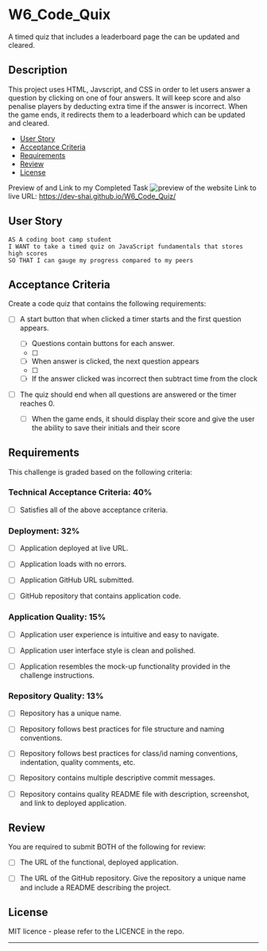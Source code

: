 # W6_Code_Quix
A timed quiz that includes a leaderboard page the can be updated and cleared. 

## Description
This project uses HTML, Javscript, and CSS in order to let users answer a question by clicking on one of four answers. It will keep score and also penalise players by deducting extra time if the answer is incorrect. When the game ends, it redirects them to a leaderboard which can be updated and cleared.

- [User Story](#User_Story)
- [Acceptance Criteria](#Acceptance_Criteria)
- [Requirements](#Requirements)
- [Review](#Review)
- [License](#license)

Preview of and Link to my Completed Task
![preview of the website](./W6_Screenshot_Submission.png)
Link to live URL: https://dev-shai.github.io/W6_Code_Quiz/

## User Story

```
AS A coding boot camp student
I WANT to take a timed quiz on JavaScript fundamentals that stores high scores
SO THAT I can gauge my progress compared to my peers
```

## Acceptance Criteria

Create a code quiz that contains the following requirements:

- [ ] A start button that when clicked a timer starts and the first question appears.
 
  - [ ] Questions contain buttons for each answer.
  - [ ] 
  - [ ] When answer is clicked, the next question appears
  - [ ] 
  - [ ] If the answer clicked was incorrect then subtract time from the clock

- [ ] The quiz should end when all questions are answered or the timer reaches 0.

  - [ ] When the game ends, it should display their score and give the user the ability to save their initials and their score


## Requirements

This challenge is graded based on the following criteria: 

### Technical Acceptance Criteria: 40%

- [ ] Satisfies all of the above acceptance criteria.

### Deployment: 32%

- [ ] Application deployed at live URL.

- [ ] Application loads with no errors.

- [ ] Application GitHub URL submitted.

- [ ] GitHub repository that contains application code.

### Application Quality: 15%

- [ ] Application user experience is intuitive and easy to navigate.

- [ ] Application user interface style is clean and polished.

- [ ] Application resembles the mock-up functionality provided in the challenge instructions.

### Repository Quality: 13%

- [ ] Repository has a unique name.

- [ ] Repository follows best practices for file structure and naming conventions.

- [ ] Repository follows best practices for class/id naming conventions, indentation, quality comments, etc.

- [ ] Repository contains multiple descriptive commit messages.

- [ ] Repository contains quality README file with description, screenshot, and link to deployed application.

## Review


You are required to submit BOTH of the following for review:

- [ ] The URL of the functional, deployed application.

- [ ] The URL of the GitHub repository. Give the repository a unique name and include a README describing the project.

## License

MIT licence - please refer to the LICENCE in the repo.

---
